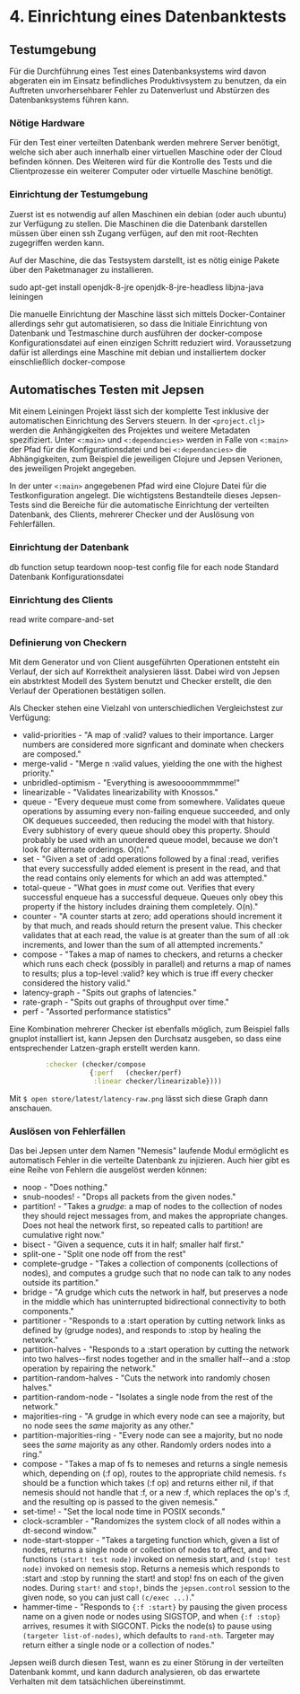 # 4. Einrichtung eines Datenbanktests

## Testumgebung
Für die Durchführung eines Test eines Datenbanksystems wird davon abgeraten ein im Einsatz befindliches Produktivsystem zu benutzen, da ein Auftreten unvorhersehbarer Fehler zu Datenverlust und Abstürzen des Datenbanksystems führen kann. 
### Nötige Hardware
Für den Test einer verteilten Datenbank werden mehrere Server benötigt, welche sich aber auch innerhalb einer virtuellen Maschine oder der Cloud befinden können.
Des Weiteren wird für die Kontrolle des Tests und die Clientprozesse ein weiterer Computer oder virtuelle Maschine benötigt.

### Einrichtung der Testumgebung
Zuerst ist es notwendig auf allen Maschinen ein debian (oder auch ubuntu) zur Verfügung zu stellen. Die Maschinen die die Datenbank darstellen müssen über einen ssh Zugang verfügen, auf den mit root-Rechten zugegriffen werden kann.

Auf der Maschine, die das Testsystem darstellt, ist es nötig einige Pakete über den Paketmanager zu installieren. 

sudo apt-get install openjdk-8-jre openjdk-8-jre-headless libjna-java leiningen

Die manuelle Einrichtung der Maschine lässt sich mittels Docker-Container allerdings sehr gut automatisieren, so dass die Initiale Einrichtung von Datenbank und Testmaschine durch ausführen der docker-compose Konfigurationsdatei auf einen einzigen Schritt reduziert wird. Voraussetzung dafür ist allerdings eine Maschine mit debian und installiertem docker einschließlich docker-compose

## Automatisches Testen mit Jepsen
Mit einem Leiningen Projekt lässt sich der komplette Test inklusive der automatischen Einrichtung des Servers steuern.
In der `<project.clj>` werden die Anhängigkeiten des Projektes und weitere Metadaten spezifiziert. Unter `<:main>` und `<:dependancies>` werden in Falle von `<:main>` der Pfad für die Konfigurationsdatei und bei `<:dependancies>` die Abhängigkeiten, zum Beispiel die jeweiligen Clojure und Jepsen Verionen, des jeweiligen Projekt angegeben.

In der unter `<:main>` angegebenen Pfad wird eine Clojure Datei für die Testkonfiguration angelegt. Die wichtigstens Bestandteile dieses Jepsen-Tests sind die Bereiche für die automatische Einrichtung der verteilten Datenbank, des Clients, mehrerer Checker und der Auslösung von Fehlerfällen.

### Einrichtung der Datenbank
db function
setup
teardown
noop-test
config file for each node
Standard Datenbank Konfigurationsdatei
### Einrichtung des Clients
read
write
compare-and-set
### Definierung von Checkern
Mit dem Generator und von Client ausgeführten Operationen entsteht ein Verlauf, der sich auf Korrektheit analysieren lässt. Dabei wird von Jepsen ein abstrktest Modell des System benutzt und Checker erstellt, die den Verlauf der Operationen bestätigen sollen. 

Als Checker stehen eine Vielzahl von unterschiedlichen Vergleichstest zur Verfügung:
  * valid-priorities - "A map of :valid? values to their importance. Larger numbers are considered more signficant and dominate when checkers are composed."
  * merge-valid - "Merge n :valid values, yielding the one with the highest priority." 
  * unbridled-optimism - "Everything is awesoooommmmme!"
  * linearizable - "Validates linearizability with Knossos."
  * queue - "Every dequeue must come from somewhere. Validates queue operations by assuming every non-failing enqueue succeeded, and only OK dequeues succeeded, then reducing the model with that history. Every subhistory of every queue should obey this property. Should probably be used with an unordered queue model, because we don't look for alternate orderings. O(n)."
  * set - "Given a set of :add operations followed by a final :read, verifies that every successfully added element is present in the read, and that the read contains only elements for which an add was attempted."
  * total-queue - "What goes in *must* come out. Verifies that every successful enqueue has a successful dequeue. Queues only obey this property if the history includes draining them completely. O(n)."
  * counter - "A counter starts at zero; add operations should increment it by that much, and reads should return the present value. This checker validates that at each read, the value is at greater than the sum of all :ok increments, and lower than the sum of all attempted increments."
  * compose - "Takes a map of names to checkers, and returns a checker which runs each check (possibly in parallel) and returns a map of names to results; plus a top-level :valid? key which is true iff every checker considered the history valid."
  * latency-graph - "Spits out graphs of latencies."
  * rate-graph - "Spits out graphs of throughput over time."
  * perf - "Assorted performance statistics"
  
Eine Kombination mehrerer Checker ist ebenfalls möglich, zum Beispiel falls gnuplot installiert ist, kann Jepsen den Durchsatz ausgeben, so dass eine entsprechender Latzen-graph erstellt werden kann.
```clj
         :checker (checker/compose
                    {:perf   (checker/perf)
                     :linear checker/linearizable})))
```
Mit `$ open store/latest/latency-raw.png` lässt sich diese Graph dann anschauen.
### Auslösen von Fehlerfällen
Das bei Jepsen unter dem Namen "Nemesis" laufende Modul ermöglicht es automatisch Fehler in die verteilte Datenbank zu injizieren. Auch hier gibt es eine Reihe von Fehlern die ausgelöst werden können:
  * noop - "Does nothing."
  * snub-noodes! - "Drops all packets from the given nodes."
  * partition! - "Takes a *grudge*: a map of nodes to the collection of nodes they should reject messages from, and makes the appropriate changes. Does not heal the network first, so repeated calls to partition! are cumulative right now."
  * bisect - "Given a sequence, cuts it in half; smaller half first."
  * split-one - "Split one node off from the rest"
  * complete-grudge - "Takes a collection of components (collections of nodes), and computes a grudge such that no node can talk to any nodes outside its partition."
  * bridge - "A grudge which cuts the network in half, but preserves a node in the middle which has uninterrupted bidirectional connectivity to both components."
  * partitioner - "Responds to a :start operation by cutting network links as defined by (grudge nodes), and responds to :stop by healing the network."
  * partition-halves - "Responds to a :start operation by cutting the network into two halves--first nodes together and in the smaller half--and a :stop operation by repairing the network."
  * partition-random-halves - "Cuts the network into randomly chosen halves."
  * partition-random-node - "Isolates a single node from the rest of the network."
  * majorities-ring - "A grudge in which every node can see a majority, but no node sees the *same* majority as any other."
  * partition-majorities-ring - "Every node can see a majority, but no node sees the *same* majority as any other. Randomly orders nodes into a ring."
  * compose - "Takes a map of fs to nemeses and returns a single nemesis which, depending on (:f op), routes to the appropriate child nemesis. `fs` should be a function which takes (:f op) and returns either nil, if that nemesis should not handle that :f, or a new :f, which replaces the op's :f, and the resulting op is passed to the given nemesis."
  * set-time! - "Set the local node time in POSIX seconds."
  * clock-scrambler - "Randomizes the system clock of all nodes within a dt-second window."
  * node-start-stopper -  "Takes a targeting function which, given a list of nodes, returns a single node or collection of nodes to affect, and two functions `(start! test node)` invoked on nemesis start, and `(stop! test node)` invoked on nemesis stop. Returns a nemesis which responds to :start and :stop by running the start! and stop! fns on each of the given nodes. During `start!` and `stop!`, binds the `jepsen.control` session to the given node, so you can just call `(c/exec ...)`."
  * hammer-time - "Responds to `{:f :start}` by pausing the given process name on a given node or nodes using SIGSTOP, and when `{:f :stop}` arrives, resumes it with SIGCONT.  Picks the node(s) to pause using `(targeter list-of-nodes)`, which defaults to `rand-nth`. Targeter may return either a single node or a collection of nodes."
  
Jepsen weiß durch diesen Test, wann es zu einer Störung in der verteilten Datenbank kommt, und kann dadurch analysieren, ob das erwartete Verhalten mit dem tatsächlichen übereinstimmt.


